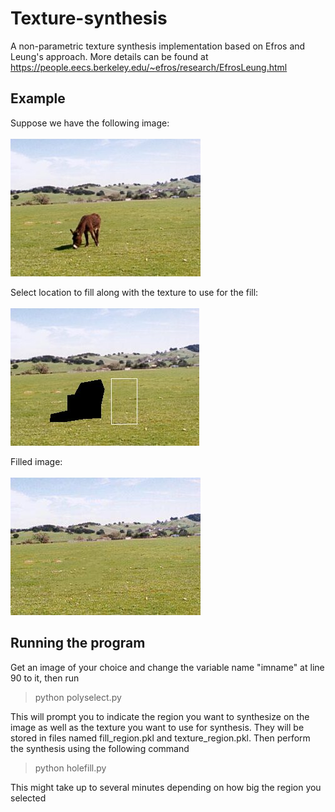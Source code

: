 # Texture-synthesis
A non-parametric texture synthesis implementation based on Efros and Leung's approach. More details can be found at https://people.eecs.berkeley.edu/~efros/research/EfrosLeung.html

## Example

Suppose we have the following image: 
<br/>
<br/>
![Example](https://github.com/mkson668/Texture-synthesis/blob/master/images/donkey.jpg)

Select location to fill along with the texture to use for the fill:
<br/>
<br/>
![SelectFill](https://github.com/mkson668/Texture-synthesis/blob/master/images/donkey2.jpg)

Filled image:
<br/>
<br/>
![Result](https://github.com/mkson668/Texture-synthesis/blob/master/images/results.jpg)

## Running the program 

Get an image of your choice and change the variable name "imname" at line 90 to it, then run 

> python polyselect.py <br/>

This will prompt you to indicate the region you want to synthesize on the image as well as the texture
you want to use for synthesis. They will be stored in files named fill_region.pkl and texture_region.pkl. 
Then perform the synthesis using the following command

> python holefill.py <br/>

This might take up to several minutes depending on how big the region you selected

